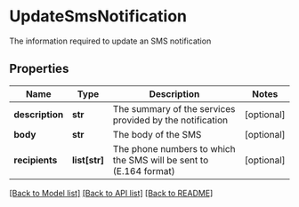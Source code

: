# UpdateSmsNotification

The information required to update an SMS notification

## Properties
Name | Type | Description | Notes
------------ | ------------- | ------------- | -------------
**description** | **str** | The summary of the services provided by the notification | [optional] 
**body** | **str** | The body of the SMS | [optional] 
**recipients** | **list[str]** | The phone numbers to which the SMS will be sent to (E.164 format) | [optional] 

[[Back to Model list]](../README.md#documentation-for-models) [[Back to API list]](../README.md#documentation-for-api-endpoints) [[Back to README]](../README.md)


